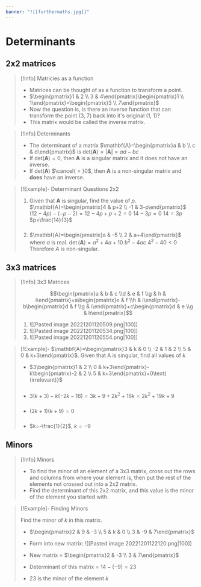 ```yaml
---
banner: "![[furthermaths.jpg]]"
---
```

# Determinants

## 2x2 matrices

> [!Info] Matricies as a function
> - Matrices can be thought of as a function to transform a point.
> - $\begin{pmatrix}1 & 2 \\ 3 & 4\end{pmatrix}\begin{pmatrix}1 \\ 1\end{pmatrix}=\begin{pmatrix}3 \\ 7\end{pmatrix}$
> - Now the question is, is there an inverse function that can transform the point (3, 7) back into it's original (1, 1)?
> - This matrix would be called the inverse matrix.

> [!Info] Determinants
> - The determinant of a matrix $\mathbf{A}=\begin{pmatrix}a & b \\ c & d\end{pmatrix}$ is det$(\mathbf{A})=|\mathbf{A}|=ad-bc$
> - If det$(\mathbf{A})=0$, then $\mathbf{A}$ is a singular matrix and it does not have an inverse.
> - If det$(\mathbf{A})$ $\cancel{ = }0$, then $\mathbf{A}$ is a non-singular matrix and **does** have an inverse.

> [!Example]- Determinant Questions 2x2
> 1. Given that $\mathbf{A}$ is singular, find the value of $p$.
> $\mathbf{A}=\begin{pmatrix}4 & p+2 \\ -1 & 3-p\end{pmatrix}$
> $(12-4p)-(-p-2)=12-4p+p+2=0$
> $14-3p=0$
> $14=3p$
> $p=\frac{14}{3}$
> #####
> #####
> #####
> 2. $\mathbf{A}=\begin{pmatrix}a & -5 \\ 2 & a+4\end{pmatrix}$ where $a$ is real.
> $\det(\mathbf{A})=a^2+4a+10$
> $b^2-4ac$
> $4^2-40<0$
> Therefore $A$ is non-singular.

## 3x3 matrices

> [!Info] 3x3 Matrices
> 
> $$\begin{pmatrix}a & b & c \\d & e & f \\g & h & i\end{pmatrix}=a\begin{pmatrix}e & f \\h & i\end{pmatrix}-b\begin{pmatrix}d & f \\g & i\end{pmatrix}+c\begin{pmatrix}d & e \\g & h\end{pmatrix}$$
> 
> 1. ![[Pasted image 20221201120509.png|100]]
> 2. ![[Pasted image 20221201120534.png|100]]
> 3. ![[Pasted image 20221201120554.png|100]]
>

> [!Example]- $\mathbf{A}=\begin{pmatrix}3 & k & 0 \\ -2 & 1 & 2 \\ 5 & 0 & k+3\end{pmatrix}$. Given that A is singular, find all values of $k$
> - $3\begin{pmatrix}1 & 2 \\ 0 & k+3\end{pmatrix}-k\begin{pmatrix}-2 & 2 \\ 5 & k+3\end{pmatrix}+0\text{ (irrelevant)}$
> ###
> - $3(k+3)-k(-2k-16)=3k+9+2k^2+16k=2k^2+19k+9$
> ###
> - $(2k+1)(k+9)=0$
> ###
> - $k=-\frac{1}{2}$, $k=-9$

## Minors

> [!Info] Minors
> - To find the minor of an element of a 3x3 matrix, cross out the rows and columns from where your element is, then put the rest of the elements not crossed out into a 2x2 matrix.
> - Find the determinant of this 2x2 matrix, and this value is the minor of the element you started with.

> [!Example]- Finding Minors
> 
> Find the minor of $k$ in this matrix.
> 
> - $\begin{pmatrix}2 & 9 & -3 \\ 5 & k & 0 \\ 3 & -9 & 7\end{pmatrix}$
> 
> - Form into new matrix: ![[Pasted image 20221201122120.png|100]]
> 
> - New matrix = $\begin{pmatrix}2 & -3 \\ 3 & 7\end{pmatrix}$
> 
> - Determinant of this matrix = $14-(-9)=23$
> 
> - $23$ is the minor of the element $k$
 